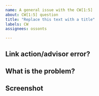 ```yaml
---
name: A general issue with the CW[1:5]
about: CW[1:5] question
title: "Replace this text with a title"
labels: CW
assignees: ossonts

---
```


<!-- Please add some info so I can see the problem-->

## Link action/advisor error?

## What is the problem?

## Screenshot
